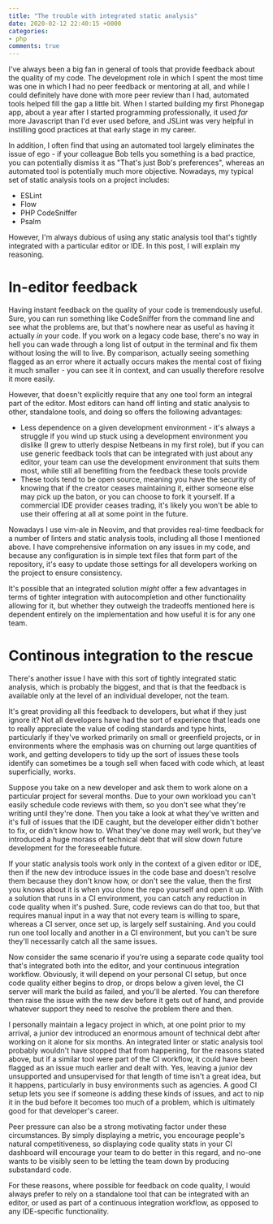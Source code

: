 ```yaml
---
title: "The trouble with integrated static analysis"
date: 2020-02-12 22:40:15 +0000
categories:
- php
comments: true
---
```


I've always been a big fan in general of tools that provide feedback about the quality of my code. The development role in which I spent the most time was one in which I had no peer feedback or mentoring at all, and while I could definitely have done with more peer review than I had, automated tools helped fill the gap a little bit. When I started building my first Phonegap app, about a year after I started programming professionally, it used *far* more Javascript than I'd ever used before, and JSLint was very helpful in instilling good practices at that early stage in my career.

In addition, I often find that using an automated tool largely eliminates the issue of ego - if your colleague Bob tells you something is a bad practice, you can potentially dismiss it as "That's just Bob's preferences", whereas an automated tool is potentially much more objective. Nowadays, my typical set of static analysis tools on a project includes:

* ESLint
* Flow
* PHP CodeSniffer
* Psalm

However, I'm always dubious of using any static analysis tool that's tightly integrated with a particular editor or IDE. In this post, I will explain my reasoning.

In-editor feedback
==================

Having instant feedback on the quality of your code is tremendously useful. Sure, you can run something like CodeSniffer from the command line and see what the problems are, but that's nowhere near as useful as having it actually *in* your code. If you work on a legacy code base, there's no way in hell you can wade through a long list of output in the terminal and fix them without losing the will to live. By comparison, actually seeing something flagged as an error where it actually occurs makes the mental cost of fixing it much smaller - you can see it in context, and can usually therefore resolve it more easily.

However, that doesn't explicitly require that any one tool form an integral part of the editor. Most editors can hand off linting and static analysis to other, standalone tools, and doing so offers the following advantages:

* Less dependence on a given development environment - it's always a struggle if you wind up stuck using a development environment you dislike (I grew to utterly despise Netbeans in my first role), but if you can use generic feedback tools that can be integrated with just about any editor, your team can use the development environment that suits them most, while still all benefiting from the feedback these tools provide
* These tools tend to be open source, meaning you have the security of knowing that if the creator ceases maintaining it, either someone else may pick up the baton, or you can choose to fork it yourself. If a commercial IDE provider ceases trading, it's likely you won't be able to use their offering at all at some point in the future.

Nowadays I use vim-ale in Neovim, and that provides real-time feedback for a number of linters and static analysis tools, including all those I mentioned above. I have comprehensive information on any issues in my code, and because any configuration is in simple text files that form part of the repository, it's easy to update those settings for all developers working on the project to ensure consistency. 

It's possible that an integrated solution *might* offer a few advantages in terms of tighter integration with autocompletion and other functionality allowing for it, but whether they outweigh the tradeoffs mentioned here is dependent entirely on the implementation and how useful it is for any one team.

Continous integration to the rescue
===================================

There's another issue I have with this sort of tightly integrated static analysis, which is probably the biggest, and that is that the feedback is available only at the level of an individual developer, not the team.

It's great providing all this feedback to developers, but what if they just ignore it? Not all developers have had the sort of experience that leads one to really appreciate the value of coding standards and type hints, particularly if they've worked primarily on small or greenfield projects, or in environments where the emphasis was on churning out large quantities of work, and getting developers to tidy up the sort of issues these tools identify can sometimes be a tough sell when faced with code which, at least superficially, works.

Suppose you take on a new developer and ask them to work alone on a particular project for several months. Due to your own workload you can't easily schedule code reviews with them, so you don't see what they're writing until they're done. Then you take a look at what they've written and it's full of issues that the IDE caught, but the developer either didn't bother to fix, or didn't know how to. What they've done may well work, but they've introduced a huge morass of technical debt that will slow down future development for the foreseeable future.

If your static analysis tools work only in the context of a given editor or IDE, then if the new dev introduce issues in the code base and doesn't resolve them because they don't know how, or don't see the value, then the first you knows about it is when you clone the repo yourself and open it up. With a solution that runs in a CI environment, you can catch any reduction in code quality when it's pushed. Sure, code reviews can do that too, but that requires manual input in a way that not every team is willing to spare, whereas a CI server, once set up, is largely self sustaining. And you could run one tool locally and another in a CI environment, but you can't be sure they'll necessarily catch all the same issues.

Now consider the same scenario if you're using a separate code quality tool that's integrated both into the editor, and your continuous integration workflow. Obviously, it will depend on your personal CI setup, but once code quality either begins to drop, or drops below a given level, the CI server will mark the build as failed, and you'll be alerted. You can therefore then raise the issue with the new dev before it gets out of hand, and provide whatever support they need to resolve the problem there and then.

I personally maintain a legacy project in which, at one point prior to my arrival, a junior dev introduced an enormous amount of technical debt after working on it alone for six months. An integrated linter or static analysis tool probably wouldn't have stopped that from happening, for the reasons stated above, but if a similar tool were part of the CI workflow, it could have been flagged as an issue much earlier and dealt with. Yes, leaving a junior dev unsupported and unsupervised for that length of time isn't a great idea, but it happens, particularly in busy environments such as agencies. A good CI setup lets you see if someone is adding these kinds of issues, and act to nip it in the bud before it becomes too much of a problem, which is ultimately good for that developer's career.

Peer pressure can also be a strong motivating factor under these circumstances. By simply displaying a metric, you encourage people's natural competitiveness, so displaying code quality stats in your CI dashboard will encourage your team to do better in this regard, and no-one wants to be visibly seen to be letting the team down by producing substandard code.

For these reasons, where possible for feedback on code quality, I would always prefer to rely on a standalone tool that can be integrated with an editor, or used as part of a continuous integration workflow, as opposed to any IDE-specific functionality.
